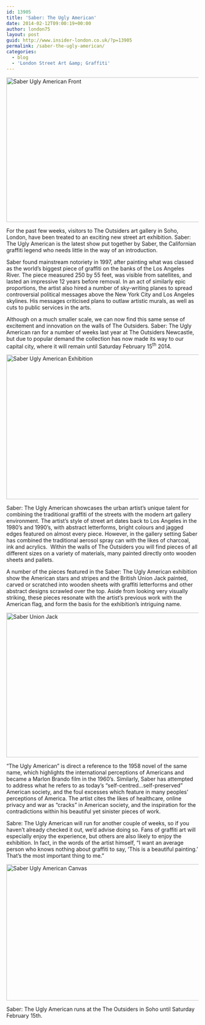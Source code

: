 ```yaml
---
id: 13905
title: 'Saber: The Ugly American'
date: 2014-02-12T09:00:19+00:00
author: london75
layout: post
guid: http://www.insider-london.co.uk/?p=13905
permalink: /saber-the-ugly-american/
categories:
  - blog
  - 'London Street Art &amp; Graffiti'
---
```

[<img class="alignnone size-full wp-image-13910" alt="Saber Ugly American Front" src="http://www.insider-london.co.uk/wp-content/uploads/2014/02/Saber-Ugly-American-Front.jpg" width="569" height="379" />](http://www.insider-london.co.uk/wp-content/uploads/2014/02/Saber-Ugly-American-Front.jpg)

For the past few weeks, visitors to The Outsiders art gallery in Soho, London, have been treated to an exciting new street art exhibition. Saber: The Ugly American is the latest show put together by Saber, the Californian graffiti legend who needs little in the way of an introduction.

Saber found mainstream notoriety in 1997, after painting what was classed as the world’s biggest piece of graffiti on the banks of the Los Angeles River. The piece measured 250 by 55 feet, was visible from satellites, and lasted an impressive 12 years before removal. In an act of similarly epic proportions, the artist also hired a number of sky-writing planes to spread controversial political messages above the New York City and Los Angeles skylines. His messages criticised plans to outlaw artistic murals, as well as cuts to public services in the arts.

Although on a much smaller scale, we can now find this same sense of excitement and innovation on the walls of The Outsiders. Saber: The Ugly American ran for a number of weeks last year at The Outsiders Newcastle, but due to popular demand the collection has now made its way to our capital city, where it will remain until Saturday February 15<sup>th</sup> 2014.

[<img class="alignnone size-full wp-image-13912" alt="Saber Ugly American Exhibition" src="http://www.insider-london.co.uk/wp-content/uploads/2014/02/Saber-Ugly-American-Exhibition.jpg" width="569" height="379" />](http://www.insider-london.co.uk/wp-content/uploads/2014/02/Saber-Ugly-American-Exhibition.jpg)

Saber: The Ugly American showcases the urban artist’s unique talent for combining the traditional graffiti of the streets with the modern art gallery environment. The artist’s style of street art dates back to Los Angeles in the 1980’s and 1990’s, with abstract letterforms, bright colours and jagged edges featured on almost every piece. However, in the gallery setting Saber has combined the traditional aerosol spray can with the likes of charcoal, ink and acrylics.  Within the walls of The Outsiders you will find pieces of all different sizes on a variety of materials, many painted directly onto wooden sheets and pallets.

A number of the pieces featured in the Saber: The Ugly American exhibition show the American stars and stripes and the British Union Jack painted, carved or scratched into wooden sheets with graffiti letterforms and other abstract designs scrawled over the top. Aside from looking very visually striking, these pieces resonate with the artist’s previous work with the American flag, and form the basis for the exhibition’s intriguing name.

[<img class="alignnone size-full wp-image-13909" alt="Saber Union Jack" src="http://www.insider-london.co.uk/wp-content/uploads/2014/02/Saber-Union-Jack.jpg" width="569" height="379" />](http://www.insider-london.co.uk/wp-content/uploads/2014/02/Saber-Union-Jack.jpg)

“The Ugly American” is direct a reference to the 1958 novel of the same name, which highlights the international perceptions of Americans and became a Marlon Brando film in the 1960’s. Similarly, Saber has attempted to address what he refers to as today’s “self-centred…self-preserved” American society, and the foul excesses which feature in many peoples’ perceptions of America. The artist cites the likes of healthcare, online privacy and war as “cracks” in American society, and the inspiration for the contradictions within his beautiful yet sinister pieces of work.

Sabre: The Ugly American will run for another couple of weeks, so if you haven’t already checked it out, we’d advise doing so. Fans of graffiti art will especially enjoy the experience, but others are also likely to enjoy the exhibition. In fact, in the words of the artist himself, “I want an average person who knows nothing about graffiti to say, ʻThis is a beautiful painting.ʼ Thatʼs the most important thing to me.”

[<img class="alignnone size-full wp-image-13911" alt="Saber Ugly American Canvas" src="http://www.insider-london.co.uk/wp-content/uploads/2014/02/Saber-Ugly-American-Canvas.jpg" width="569" height="357" />](http://www.insider-london.co.uk/wp-content/uploads/2014/02/Saber-Ugly-American-Canvas.jpg)

Saber: The Ugly American runs at the The Outsiders in Soho until Saturday February 15th.